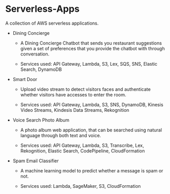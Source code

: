 # Serverless-Apps

A collection of AWS serverless applications.

- Dining Concierge
  - A Dining Concierge Chatbot that sends you restaurant suggestions given a set of preferences that you provide the chatbot with through conversation.
  
  - Services used: API Gateway, Lambda, S3, Lex, SQS, SNS, Elastic Search, DynamoDB

- Smart Door
  - Upload video stream to detect visitors faces and authenticate whether visitors have accesses to enter the room.

  - Services used: API Gateway, Lambda, S3, SNS, DynamoDB, Kinesis Video Streams, Kindesis Data Streams, Rekognition

- Voice Search Photo Album
  - A photo album web application, that can be searched using natural language through both text and voice.

  - Services used: API Gateway, Lambda, S3, Transcribe, Lex, Rekognition, Elastic Search, CodePipeline, CloudFormation

- Spam Email Classifier
  - A machine learning model to predict whether a message is spam or not.

  - Services used: Lambda, SageMaker, S3, CloudFormation
